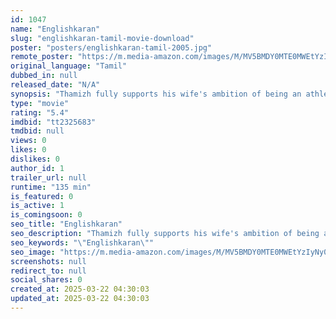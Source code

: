 ```yaml
---
id: 1047
name: "Englishkaran"
slug: "englishkaran-tamil-movie-download"
poster: "posters/englishkaran-tamil-2005.jpg"
remote_poster: "https://m.media-amazon.com/images/M/MV5BMDY0MTE0MWEtYzIyNy00M2UzLWFiYWItOTgzNjUwZGE5NWRhXkEyXkFqcGdeQXVyMjA4OTI5NDQ@._V1_SX300.jpg"
original_language: "Tamil"
dubbed_in: null
released_date: "N/A"
synopsis: "Thamizh fully supports his wife's ambition of being an athlete. After her death, he is determined to help her sister Sandhya, a gifted singer, realize her dream although her father is dead against it."
type: "movie"
rating: "5.4"
imdbid: "tt2325683"
tmdbid: null
views: 0
likes: 0
dislikes: 0
author_id: 1
trailer_url: null
runtime: "135 min"
is_featured: 0
is_active: 1
is_comingsoon: 0
seo_title: "Englishkaran"
seo_description: "Thamizh fully supports his wife's ambition of being an athlete. After her death, he is determined to help her sister Sandhya, a gifted singer, realize her dream although her father is dead against it."
seo_keywords: "\"Englishkaran\""
seo_image: "https://m.media-amazon.com/images/M/MV5BMDY0MTE0MWEtYzIyNy00M2UzLWFiYWItOTgzNjUwZGE5NWRhXkEyXkFqcGdeQXVyMjA4OTI5NDQ@._V1_SX300.jpg"
screenshots: null
redirect_to: null
social_shares: 0
created_at: 2025-03-22 04:30:03
updated_at: 2025-03-22 04:30:03
---
```


